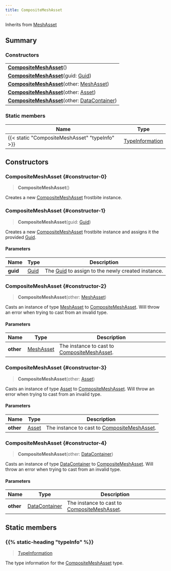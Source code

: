 ```yaml
---
title: CompositeMeshAsset
---
```


Inherits from 
[MeshAsset](/vext/ref/fb/meshasset)

## Summary
### Constructors
| |
| ----------- |
| **[CompositeMeshAsset](#constructor-0)**() |
| **[CompositeMeshAsset](#constructor-1)**(guid: [Guid](/vext/ref/shared/class/guid)) |
| **[CompositeMeshAsset](#constructor-2)**(other: [MeshAsset](/vext/ref/fb/meshasset)) |
| **[CompositeMeshAsset](#constructor-3)**(other: [Asset](/vext/ref/fb/asset)) |
| **[CompositeMeshAsset](#constructor-4)**(other: [DataContainer](/vext/ref/shared/class/datacontainer)) |

### Static members
| Name | Type |
| ---- | ---- |
| {{< static "CompositeMeshAsset" "typeInfo" >}} | [TypeInformation](/vext/ref/shared/class/typeinformation) |

## Constructors
### CompositeMeshAsset {#constructor-0}
> **CompositeMeshAsset**()

Creates a new [CompositeMeshAsset](/vext/ref/fb/compositemeshasset) frostbite instance.

### CompositeMeshAsset {#constructor-1}
> **CompositeMeshAsset**(guid: [Guid](/vext/ref/shared/class/guid))

Creates a new [CompositeMeshAsset](/vext/ref/fb/compositemeshasset) frostbite instance and assigns it the provided [Guid](/vext/ref/shared/class/guid).

#### Parameters
| Name | Type | Description |
| ---- | ---- | ----------- |
| **guid** | [Guid](/vext/ref/shared/class/guid) | The [Guid](/vext/ref/shared/class/guid) to assign to the newly created instance. |

### CompositeMeshAsset {#constructor-2}
> **CompositeMeshAsset**(other: [MeshAsset](/vext/ref/fb/meshasset))

Casts an instance of type [MeshAsset](/vext/ref/fb/meshasset) to [CompositeMeshAsset](/vext/ref/fb/compositemeshasset). Will throw an error when trying to cast from an invalid type.

#### Parameters
| Name | Type | Description |
| ---- | ---- | ----------- |
| **other** | [MeshAsset](/vext/ref/fb/meshasset) | The instance to cast to [CompositeMeshAsset](/vext/ref/fb/compositemeshasset). |

### CompositeMeshAsset {#constructor-3}
> **CompositeMeshAsset**(other: [Asset](/vext/ref/fb/asset))

Casts an instance of type [Asset](/vext/ref/fb/asset) to [CompositeMeshAsset](/vext/ref/fb/compositemeshasset). Will throw an error when trying to cast from an invalid type.

#### Parameters
| Name | Type | Description |
| ---- | ---- | ----------- |
| **other** | [Asset](/vext/ref/fb/asset) | The instance to cast to [CompositeMeshAsset](/vext/ref/fb/compositemeshasset). |

### CompositeMeshAsset {#constructor-4}
> **CompositeMeshAsset**(other: [DataContainer](/vext/ref/shared/class/datacontainer))

Casts an instance of type [DataContainer](/vext/ref/shared/class/datacontainer) to [CompositeMeshAsset](/vext/ref/fb/compositemeshasset). Will throw an error when trying to cast from an invalid type.

#### Parameters
| Name | Type | Description |
| ---- | ---- | ----------- |
| **other** | [DataContainer](/vext/ref/shared/class/datacontainer) | The instance to cast to [CompositeMeshAsset](/vext/ref/fb/compositemeshasset). |

## Static members
### {{% static-heading "typeInfo" %}}
> [TypeInformation](/vext/ref/shared/class/typeinformation)

The type information for the [CompositeMeshAsset](/vext/ref/fb/compositemeshasset) type.

